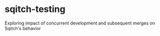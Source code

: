 # sqitch-testing
Exploring impact of concurrent development and subsequent merges on Sqitch's behavior
